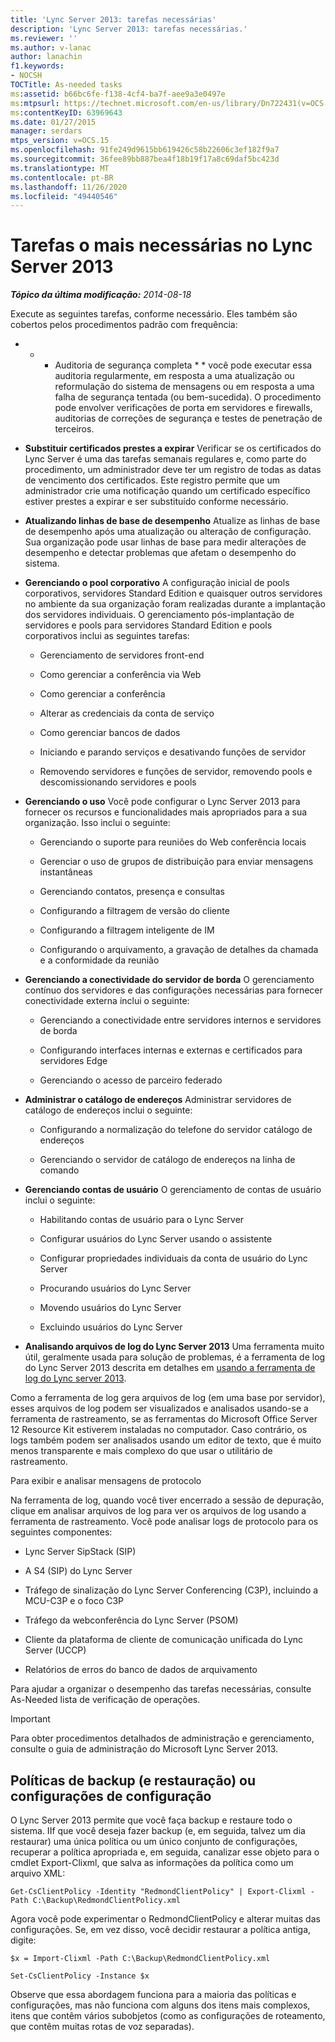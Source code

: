 ```yaml
---
title: 'Lync Server 2013: tarefas necessárias'
description: 'Lync Server 2013: tarefas necessárias.'
ms.reviewer: ''
ms.author: v-lanac
author: lanachin
f1.keywords:
- NOCSH
TOCTitle: As-needed tasks
ms:assetid: b66bc6fe-f138-4cf4-ba7f-aee9a3e0497e
ms:mtpsurl: https://technet.microsoft.com/en-us/library/Dn722431(v=OCS.15)
ms:contentKeyID: 63969643
ms.date: 01/27/2015
manager: serdars
mtps_version: v=OCS.15
ms.openlocfilehash: 91fe249d9615bb619426c58b22606c3ef182f9a7
ms.sourcegitcommit: 36fee89bb887bea4f18b19f17a8c69daf5bc423d
ms.translationtype: MT
ms.contentlocale: pt-BR
ms.lasthandoff: 11/26/2020
ms.locfileid: "49440546"
---
```

# <a name="as-needed-tasks-in-lync-server-2013"></a>Tarefas o mais necessárias no Lync Server 2013

<div data-xmlns="http://www.w3.org/1999/xhtml">

<div class="topic" data-xmlns="http://www.w3.org/1999/xhtml" data-msxsl="urn:schemas-microsoft-com:xslt" data-cs="https://msdn.microsoft.com/">

<div data-asp="https://msdn2.microsoft.com/asp">



</div>

<div id="mainSection">

<div id="mainBody">

<span> </span>

_**Tópico da última modificação:** 2014-08-18_

Execute as seguintes tarefas, conforme necessário. Eles também são cobertos pelos procedimentos padrão com frequência:

  - * * Auditoria de segurança completa * * você pode executar essa auditoria regularmente, em resposta a uma atualização ou reformulação do sistema de mensagens ou em resposta a uma falha de segurança tentada (ou bem-sucedida). O procedimento pode envolver verificações de porta em servidores e firewalls, auditorias de correções de segurança e testes de penetração de terceiros.

  - **Substituir certificados prestes a expirar**   Verificar se os certificados do Lync Server é uma das tarefas semanais regulares e, como parte do procedimento, um administrador deve ter um registro de todas as datas de vencimento dos certificados. Este registro permite que um administrador crie uma notificação quando um certificado específico estiver prestes a expirar e ser substituído conforme necessário.

  - **Atualizando linhas de base de desempenho**   Atualize as linhas de base de desempenho após uma atualização ou alteração de configuração. Sua organização pode usar linhas de base para medir alterações de desempenho e detectar problemas que afetam o desempenho do sistema.

  - **Gerenciando o pool corporativo**   A configuração inicial de pools corporativos, servidores Standard Edition e quaisquer outros servidores no ambiente da sua organização foram realizadas durante a implantação dos servidores individuais. O gerenciamento pós-implantação de servidores e pools para servidores Standard Edition e pools corporativos inclui as seguintes tarefas:
    
      - Gerenciamento de servidores front-end
    
      - Como gerenciar a conferência via Web
    
      - Como gerenciar a conferência
    
      - Alterar as credenciais da conta de serviço
    
      - Como gerenciar bancos de dados
    
      - Iniciando e parando serviços e desativando funções de servidor
    
      - Removendo servidores e funções de servidor, removendo pools e descomissionando servidores e pools

  - **Gerenciando o uso**   Você pode configurar o Lync Server 2013 para fornecer os recursos e funcionalidades mais apropriados para a sua organização. Isso inclui o seguinte:
    
      - Gerenciando o suporte para reuniões do Web conferência locais
    
      - Gerenciar o uso de grupos de distribuição para enviar mensagens instantâneas
    
      - Gerenciando contatos, presença e consultas
    
      - Configurando a filtragem de versão do cliente
    
      - Configurando a filtragem inteligente de IM
    
      - Configurando o arquivamento, a gravação de detalhes da chamada e a conformidade da reunião

  - **Gerenciando a conectividade do servidor de borda**   O gerenciamento contínuo dos servidores e das configurações necessárias para fornecer conectividade externa inclui o seguinte:
    
      - Gerenciando a conectividade entre servidores internos e servidores de borda
    
      - Configurando interfaces internas e externas e certificados para servidores Edge
    
      - Gerenciando o acesso de parceiro federado

  - **Administrar o catálogo de endereços**   Administrar servidores de catálogo de endereços inclui o seguinte:
    
      - Configurando a normalização do telefone do servidor catálogo de endereços
    
      - Gerenciando o servidor de catálogo de endereços na linha de comando

  - **Gerenciando contas de usuário**   O gerenciamento de contas de usuário inclui o seguinte:
    
      - Habilitando contas de usuário para o Lync Server
    
      - Configurar usuários do Lync Server usando o assistente
    
      - Configurar propriedades individuais da conta de usuário do Lync Server
    
      - Procurando usuários do Lync Server
    
      - Movendo usuários do Lync Server
    
      - Excluindo usuários do Lync Server

  - **Analisando arquivos de log do Lync Server 2013**   Uma ferramenta muito útil, geralmente usada para solução de problemas, é a ferramenta de log do Lync Server 2013 descrita em detalhes em [usando a ferramenta de log do Lync server 2013](https://technet.microsoft.com/library/gg558599.aspx).

Como a ferramenta de log gera arquivos de log (em uma base por servidor), esses arquivos de log podem ser visualizados e analisados usando-se a ferramenta de rastreamento, se as ferramentas do Microsoft Office Server 12 Resource Kit estiverem instaladas no computador. Caso contrário, os logs também podem ser analisados usando um editor de texto, que é muito menos transparente e mais complexo do que usar o utilitário de rastreamento.

Para exibir e analisar mensagens de protocolo

Na ferramenta de log, quando você tiver encerrado a sessão de depuração, clique em analisar arquivos de log para ver os arquivos de log usando a ferramenta de rastreamento. Você pode analisar logs de protocolo para os seguintes componentes:

  - Lync Server SipStack (SIP)

  - A S4 (SIP) do Lync Server

  - Tráfego de sinalização do Lync Server Conferencing (C3P), incluindo a MCU-C3P e o foco C3P

  - Tráfego da webconferência do Lync Server (PSOM)

  - Cliente da plataforma de cliente de comunicação unificada do Lync Server (UCCP)

  - Relatórios de erros do banco de dados de arquivamento

Para ajudar a organizar o desempenho das tarefas necessárias, consulte As-Needed lista de verificação de operações.

<div>


> [!IMPORTANT]  
> Para obter procedimentos detalhados de administração e gerenciamento, consulte o guia de administração do Microsoft Lync Server 2013.



</div>

<div>

## <a name="backup-and-restore-policies-or-configuration-settings"></a>Políticas de backup (e restauração) ou configurações de configuração

O Lync Server 2013 permite que você faça backup e restaure todo o sistema. IIf que você deseja fazer backup (e, em seguida, talvez um dia restaurar) uma única política ou um único conjunto de configurações, recuperar a política apropriada e, em seguida, canalizar esse objeto para o cmdlet Export-Clixml, que salva as informações da política como um arquivo XML:

`Get-CsClientPolicy -Identity "RedmondClientPolicy" | Export-Clixml -Path C:\Backup\RedmondClientPolicy.xml`

Agora você pode experimentar o RedmondClientPolicy e alterar muitas das configurações. Se, em vez disso, você decidir restaurar a política antiga, digite:

`$x = Import-Clixml -Path C:\Backup\RedmondClientPolicy.xml`

`Set-CsClientPolicy -Instance $x`

Observe que essa abordagem funciona para a maioria das políticas e configurações, mas não funciona com alguns dos itens mais complexos, itens que contêm vários subobjetos (como as configurações de roteamento, que contêm muitas rotas de voz separadas).

</div>

</div>

<span> </span>

</div>

</div>

</div>

